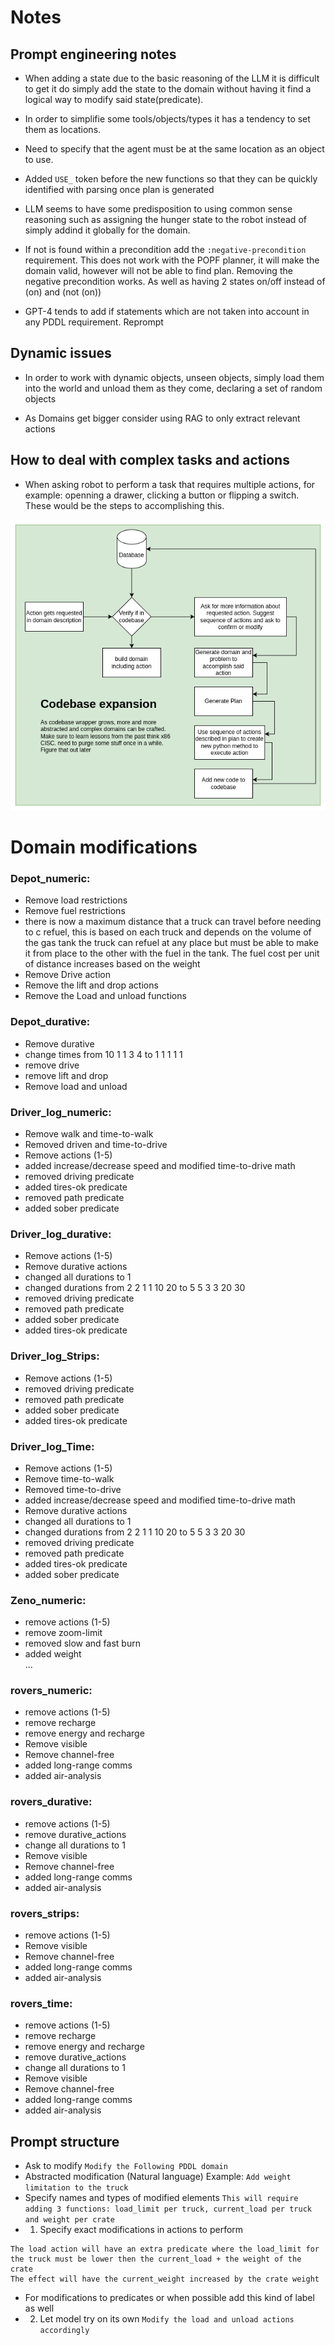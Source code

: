 # Notes

## Prompt engineering notes

* When adding a state due to the basic reasoning of the LLM it is difficult to get it do simply add the state to the domain without having it find a logical way to modify said state(predicate).  

* In order to simplifie some tools/objects/types it has a tendency to set them as locations.  

* Need to specify that the agent must be at the same location as an object to use. 

* Added `USE_` token before the new functions so that they can be quickly identified with parsing once plan is generated

* LLM seems to have some predisposition to using common sense reasoning such as assigning the hunger state to the robot instead of simply addind it globally for the domain.

* If not is found within a precondition add the `:negative-precondition` requirement. This does not work with the POPF planner, it will make the domain valid, however will not be able to find plan. Removing the negative precondition works. As well as having 2 states on/off instead of (on) and (not (on))

* GPT-4 tends to add if statements which are not taken into account in any PDDL requirement. Reprompt

## Dynamic issues

* In order to work with dynamic objects, unseen objects, simply load them into the world and unload them as they come, declaring a set of random objects 

* As Domains get bigger consider using RAG to only extract relevant actions

## How to deal with complex tasks and actions

* When asking robot to perform a task that requires multiple actions, for example: openning a drawer, clicking a button or flipping a switch. These would be the steps to accomplishing this.

![Automatic codebase updates](action_plan.drawio.png)


# Domain modifications

### Depot_numeric:  
- Remove load restrictions  
- Remove fuel restrictions  
-  there is now a maximum distance that a truck can travel before needing to  c  	refuel, this is based on each truck and depends on the volume of the 	gas tank the truck can refuel at any place but must be able to make it 	from place to the other with the fuel in the tank. The fuel cost per 	unit of distance increases based on the weight  
- Remove Drive action  
- Remove the lift and drop actions  
- Remove the Load and unload functions  

### Depot_durative:  
- Remove durative  
- change times from 10 1 1 3 4 to  1 1 1 1 1  
- remove drive  
- remove lift and drop  
- Remove load and unload  


### Driver_log_numeric:  
- Remove walk and time-to-walk  
- Removed driven and time-to-drive  
- Remove actions (1-5)  
- added increase/decrease speed and modified time-to-drive math  
- removed driving predicate  
- added tires-ok predicate  
- removed path predicate  
- added sober predicate  

### Driver_log_durative:  
- Remove actions (1-5)  
- Remove durative actions  
- changed all durations to 1  
- changed durations from 2 2 1 1 10 20 to 5 5 3 3 20 30  
- removed driving predicate  
- removed path predicate  
- added sober predicate  
- added tires-ok predicate  

### Driver_log_Strips:  
- Remove actions (1-5)  
- removed driving predicate  
- removed path predicate   
- added sober predicate  
- added tires-ok predicate  

### Driver_log_Time:  
- Remove actions (1-5)  
- Remove time-to-walk  
- Removed time-to-drive  
- added increase/decrease speed and modified time-to-drive math  
- Remove durative actions  
- changed all durations to 1  
- changed durations from 2 2 1 1 10 20 to 5 5 3 3 20 30  
- removed driving predicate  
- removed path predicate  
- added tires-ok predicate  
- added sober predicate  


### Zeno_numeric:   
- remove actions (1-5)  
- remove zoom-limit  
- removed slow and fast burn  
- added weight  
...  


### rovers_numeric:  
- remove actions (1-5)  
- remove recharge  
- remove energy and recharge  
- Remove visible  
- Remove channel-free  
- added long-range comms  
- added air-analysis  


### rovers_durative:  
- remove actions (1-5)  
- remove durative_actions  
- change all durations to 1  
- Remove visible  
- Remove channel-free  
- added long-range comms  
- added air-analysis  


### rovers_strips:  
- remove actions (1-5)  
- Remove visible  
- Remove channel-free  
- added long-range comms  
- added air-analysis  

### rovers_time:  
- remove actions (1-5)  
- remove recharge  
- remove energy and recharge  
- remove durative_actions  
- change all durations to 1  
- Remove visible  
- Remove channel-free  
- added long-range comms  
- added air-analysis  


## Prompt structure
- Ask to modify `Modify the Following PDDL domain`
- Abstracted modification (Natural language) Example: `Add weight limitation to the truck`
- Specify names and types of modified elements `This will require adding 3 functions: load_limit per truck, current_load per truck and weight per crate`
- 1. Specify exact modifications in actions to perform 

```
The load action will have an extra predicate where the load_limit for the truck must be lower then the current_load + the weight of the crate
The effect will have the current_weight increased by the crate weight
``` 
- For modifications to predicates or when possible add this kind of label as well
- 2. Let model try on its own `Modify the load and unload actions accordingly` 